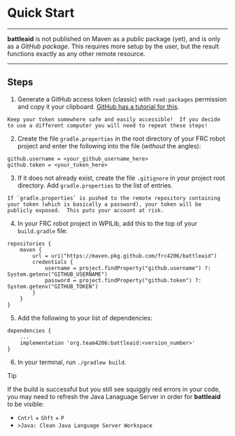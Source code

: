 
# Quick Start

<hr>

**battleaid** is not published on Maven as a public package (yet), and is only as a _GitHub package_.  This requires more setup by the user, but the result functions exactly as any other remote resource.

<hr>

## Steps

1. Generate a GitHub access token (classic) with `read:packages` permission and copy it your clipboard.  [GitHub has a tutorial for this](https://docs.github.com/en/authentication/keeping-your-account-and-data-secure/managing-your-personal-access-tokens#creating-a-personal-access-token-classic).

```{tip}
Keep your token somewhere safe and easily accessible!  If you decide to use a different computer you will need to repeat these steps!
```

2. Create the file `gradle.properties` in the root directory of your FRC robot project and enter the following into the file (_without_ the angles):
```properties
github.username = <your_github_username_here>
github.token = <your_token_here>
```

3. If it does not already exist, create the file `.gitignore` in your project root directory.  Add `gradle.properties` to the list of entries.

```{warning}
If `gradle.properties` is pushed to the remote repository containing your token (which is basically a password), your token will be publicly exposed.  This puts your account at risk.
```

4. In your FRC robot project in WPILib, add this to the top of your `build.gradle` file:
```
repositories {
    maven {
        url = uri("https://maven.pkg.github.com/frc4206/battleaid")
        credentials {
            username = project.findProperty("github.username") ?: System.getenv("GITHUB_USERNAME")
            password = project.findProperty("github.token") ?: System.getenv("GITHUB_TOKEN")
        }
    }
}
```
5. Add the following to your list of dependencies:
```
dependencies {
    ...
    implementation 'org.team4206:battleaid:<version_number>'
}
```

6. In your terminal, run `./gradlew build`.

> [!TIP]
> If the build is successful but you still see squiggly red errors in your code, you may need to refresh the Java Lanaguage Server in order for **battleaid** to be visible:
> - `Cntrl` + `Shft` + `P`
> - `>Java: Clean Java Language Server Workspace`